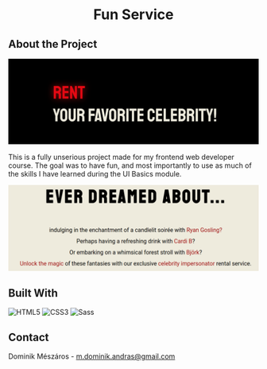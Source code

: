 <div align="center">
  <h1 align="center">Fun Service</h1>
</div>


## About the Project

 ![alt text](/images/screenshots/ui-basics.png)

 This is a fully unserious project made for my frontend web developer course. The goal was to have fun, and most importantly to use as much of the skills I have learned during the UI Basics module. 

  ![alt text](/images/screenshots/ui-basics-2.png)

## Built With
![HTML5](https://img.shields.io/badge/-HTML5-%23E44D27?style=flat-square&logo=html5&logoColor=ffffff)
![CSS3](https://img.shields.io/badge/-CSS3-%231572B6?style=flat-square&logo=css3)
![Sass](https://img.shields.io/badge/-Sass-%23CC6699?style=flat-square&logo=sass&logoColor=ffffff)
  
## Contact 

Dominik Mészáros - m.dominik.andras@gmail.com

